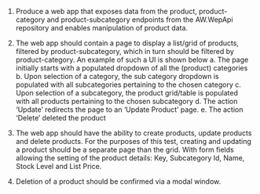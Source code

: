1.	Produce a web app that exposes data from the product, product-category and product-subcategory endpoints from the AW.WepApi repository and enables manipulation of product data.

2.	The web app should contain a page to display a list/grid of products, filtered by product-subcategory, which in turn should be          filtered by product-category. An example of such a UI is shown below
    a.	The page initially starts with a populated dropdown of all the (product) categories
    b.	Upon selection of a category, the sub category dropdown is populated with all subcategories pertaining to the chosen category
    c.	Upon selection of a subcategory, the product grid/table is populated with all products pertaining to the chosen subcategory
    d.	The action ‘Update’ redirects the page to an ‘Update Product’ page.
    e.	The action ‘Delete’ deleted the product

3.	The web app should have the ability to create products, update products and delete products. For the purposes of this test, creating and updating a product should be a separate page than the grid. With form fields allowing the setting of the product details: Key, Subcategory Id, Name, Stock Level and List Price.

4.	Deletion of a product should be confirmed via a modal window.
